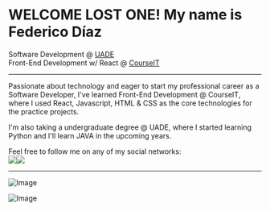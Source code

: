 # WELCOME LOST ONE! My name is Federico Díaz

Software Development @ [UADE](https://uade.edu.ar/)  
Front-End Development w/ React @ [CourseIT](https://courseit.com.ar/)
  
---
Passionate about technology and eager to start my professional career as a Software Developer, I've learned Front-End Development @ CourseIT, where I used React, Javascript, HTML & CSS as the core technologies for the practice projects.  
  
I'm also taking a undergraduate degree @ UADE, where I started learning Python and I'll learn JAVA in the upcoming years.  
  
Feel free to follow me on any of my social networks:  
[<img src="https://i.ibb.co/mbkh03Z/iconfinder-2018-social-media-popular-app-logo-twitter-3225183.webp">](https://twitter.com/fdgerstner)[<img src="https://i.ibb.co/WHM0nFM/iconfinder-social-linkedin-circle-771370.webp">](https://www.linkedin.com/in/federicodiazgerstner/)

---

![Image](https://github-readme-stats.vercel.app/api?username=fdgerstner&show_icons=true)

![Image](https://i.imgur.com/H8Pk4r5.png)
